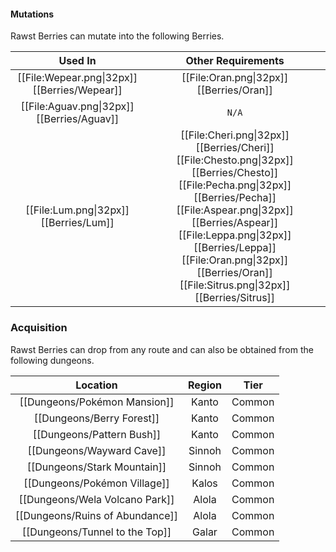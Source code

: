 #### Mutations
Rawst Berries can mutate into the following Berries.

| Used In                                       | Other Requirements |
| :---:                                         | :---: |
| [[File:Wepear.png\|32px]] [[Berries/Wepear]]  | [[File:Oran.png\|32px]] [[Berries/Oran]] |
| [[File:Aguav.png\|32px]] [[Berries/Aguav]]    | `N/A` |
| [[File:Lum.png\|32px]] [[Berries/Lum]]        | [[File:Cheri.png\|32px]] [[Berries/Cheri]] [[File:Chesto.png\|32px]] [[Berries/Chesto]] [[File:Pecha.png\|32px]] [[Berries/Pecha]] [[File:Aspear.png\|32px]] [[Berries/Aspear]] [[File:Leppa.png\|32px]] [[Berries/Leppa]] [[File:Oran.png\|32px]] [[Berries/Oran]] [[File:Sitrus.png\|32px]] [[Berries/Sitrus]] |

### Acquisition
Rawst Berries can drop from any route and can also be obtained from the following dungeons.

| Location	                        | Region | Tier	    |
| :---:                             | :---:     | :---:         |
| [[Dungeons/Pokémon Mansion]]      | Kanto | Common    |
| [[Dungeons/Berry Forest]]	        | Kanto | Common	|
| [[Dungeons/Pattern Bush]]	        | Kanto | Common	|
| [[Dungeons/Wayward Cave]]	        | Sinnoh | Common	|
| [[Dungeons/Stark Mountain]]	    | Sinnoh | Common	|
| [[Dungeons/Pokémon Village]]	    | Kalos | Common	|
| [[Dungeons/Wela Volcano Park]]    | Alola | Common	|
| [[Dungeons/Ruins of Abundance]]   | Alola | Common	|
| [[Dungeons/Tunnel to the Top]]	| Galar | Common	|